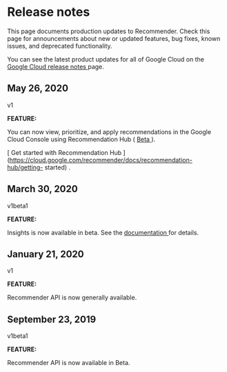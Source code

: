 #  Release notes

This page documents production updates to Recommender. Check this page for
announcements about new or updated features, bug fixes, known issues, and
deprecated functionality.

You can see the latest product updates for all of Google Cloud on the [ Google
Cloud release notes ](/release-notes) page.

##  May 26, 2020

v1

**FEATURE:**

You can now view, prioritize, and apply recommendations in the Google Cloud
Console using Recommendation Hub ( [ Beta
](https://cloud.google.com/products/#product-launch-stages) ).

[ Get started with Recommendation Hub
](https://cloud.google.com/recommender/docs/recommendation-hub/getting-
started) .

##  March 30, 2020

v1beta1

**FEATURE:**

Insights is now available in beta. See the [ documentation
](https://cloud.google.com/recommender/docs/insights/using-insights) for
details.

##  January 21, 2020

v1

**FEATURE:**

Recommender API is now generally available.

##  September 23, 2019

v1beta1

**FEATURE:**

Recommender API is now available in Beta.

